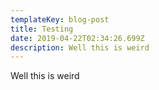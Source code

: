 ```yaml
---
templateKey: blog-post
title: Testing
date: 2019-04-22T02:34:26.699Z
description: Well this is weird
---
```

Well this is weird

